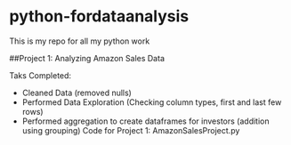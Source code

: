 # python-fordataanalysis
This is my repo for all my python work

##Project 1: Analyzing Amazon Sales Data

Taks Completed:
- Cleaned Data (removed nulls)
- Performed Data Exploration (Checking column types, first and last few rows)
- Performed aggregation to create dataframes for investors (addition using grouping)
  Code for Project 1: AmazonSalesProject.py
